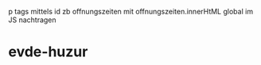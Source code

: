 p tags mittels id zb offnungszeiten mit offnungszeiten.innerHtML global im JS nachtragen
# evde-huzur
